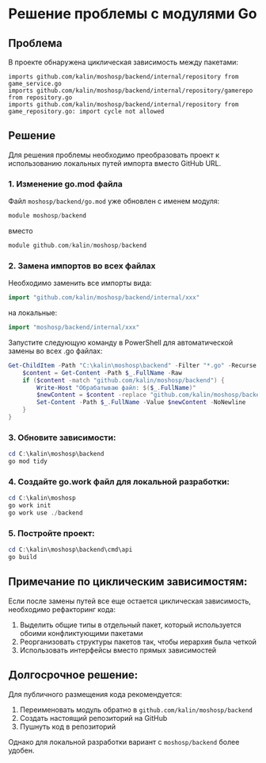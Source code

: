 # Решение проблемы с модулями Go

## Проблема

В проекте обнаружена циклическая зависимость между пакетами:

```
imports github.com/kalin/moshosp/backend/internal/repository from game_service.go
imports github.com/kalin/moshosp/backend/internal/repository/gamerepo from repository.go
imports github.com/kalin/moshosp/backend/internal/repository from game_repository.go: import cycle not allowed
```

## Решение

Для решения проблемы необходимо преобразовать проект к использованию локальных путей импорта вместо GitHub URL.

### 1. Изменение go.mod файла

Файл `moshosp/backend/go.mod` уже обновлен с именем модуля:

```go
module moshosp/backend
```

вместо

```go
module github.com/kalin/moshosp/backend
```

### 2. Замена импортов во всех файлах

Необходимо заменить все импорты вида:

```go
import "github.com/kalin/moshosp/backend/internal/xxx"
```

на локальные:

```go
import "moshosp/backend/internal/xxx"
```

Запустите следующую команду в PowerShell для автоматической замены во всех .go файлах:

```powershell
Get-ChildItem -Path "C:\kalin\moshosp\backend" -Filter "*.go" -Recurse | ForEach-Object {
    $content = Get-Content -Path $_.FullName -Raw
    if ($content -match "github.com/kalin/moshosp/backend") {
        Write-Host "Обрабатываю файл: $($_.FullName)"
        $newContent = $content -replace "github.com/kalin/moshosp/backend", "moshosp/backend"
        Set-Content -Path $_.FullName -Value $newContent -NoNewline
    }
}
```

### 3. Обновите зависимости:

```powershell
cd C:\kalin\moshosp\backend
go mod tidy
```

### 4. Создайте go.work файл для локальной разработки:

```powershell
cd C:\kalin\moshosp
go work init
go work use ./backend
```

### 5. Постройте проект:

```powershell
cd C:\kalin\moshosp\backend\cmd\api
go build
```

## Примечание по циклическим зависимостям:

Если после замены путей все еще остается циклическая зависимость, необходимо рефакторинг кода:

1. Выделить общие типы в отдельный пакет, который используется обоими конфликтующими пакетами
2. Реорганизовать структуры пакетов так, чтобы иерархия была четкой
3. Использовать интерфейсы вместо прямых зависимостей

## Долгосрочное решение:

Для публичного размещения кода рекомендуется:

1. Переименовать модуль обратно в `github.com/kalin/moshosp/backend`
2. Создать настоящий репозиторий на GitHub
3. Пушнуть код в репозиторий

Однако для локальной разработки вариант с `moshosp/backend` более удобен. 